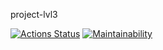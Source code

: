 project-lvl3

[![Actions Status](https://github.com/baseven/project-lvl3/workflows/build/badge.svg)](https://github.com/baseven/project-lvl3/actions) [![Maintainability](https://api.codeclimate.com/v1/badges/5a88362ba10802df1e4b/maintainability)](https://codeclimate.com/github/baseven/project-lvl3/maintainability)
